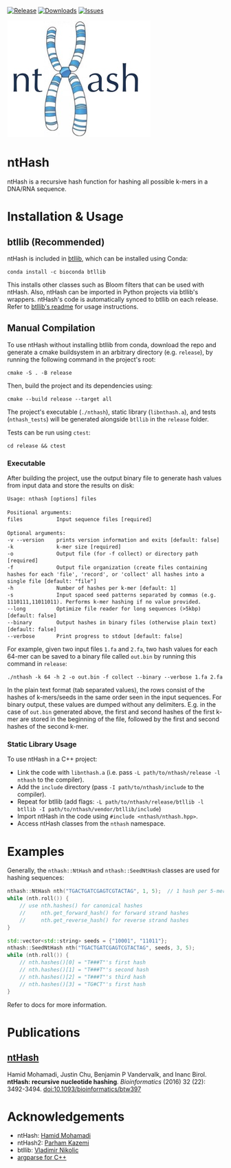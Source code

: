 [![Release](https://img.shields.io/github/release/bcgsc/ntHash.svg)](https://github.com/bcgsc/ntHash/releases)
[![Downloads](https://img.shields.io/github/downloads/bcgsc/ntHash/total?logo=github)](https://github.com/bcgsc/ntHash/archive/master.zip)
[![Issues](https://img.shields.io/github/issues/bcgsc/ntHash.svg)](https://github.com/bcgsc/ntHash/issues)

![Logo](nthash-logo.png)

ntHash 
=
ntHash is a recursive hash function for hashing all possible k-mers in a DNA/RNA sequence.

# Installation & Usage

## btllib (Recommended)

ntHash is included in [btllib](https://github.com/bcgsc/btllib), which can be installed using Conda:

```shell
conda install -c bioconda btllib
```

This installs other classes such as Bloom filters that can be used with ntHash.  Also, ntHash can be imported in Python projects via btllib's wrappers. ntHash's code is automatically synced to btllib on each release. Refer to [btllib's readme](https://github.com/bcgsc/btllib/blob/master/README.md) for usage instructions.

## Manual Compilation

To use ntHash without installing btllib from conda, download the repo and generate a cmake buildsystem in an arbitrary directory (e.g. `release`), by running the following command in the project's root:

```shell
cmake -S . -B release
```

Then, build the project and its dependencies using:

```shell
cmake --build release --target all
```

The project's executable (`./nthash`), static library (`libnthash.a`), and tests (`nthash_tests`) will be generated alongside `btllib` in the `release` folder.

Tests can be run using `ctest`:

```shell
cd release && ctest
```

### Executable

After building the project, use the output binary file to generate hash values from input data and store the results on disk:

```
Usage: nthash [options] files 

Positional arguments:
files           Input sequence files [required]

Optional arguments:
-v --version    prints version information and exits [default: false]
-k              k-mer size [required]
-o              Output file (for -f collect) or directory path [required]
-f              Output file organization (create files containing hashes for each 'file', 'record', or 'collect' all hashes into a single file [default: "file"]
-h              Number of hashes per k-mer [default: 1]
-s              Input spaced seed patterns separated by commas (e.g. 1110111,11011011). Performs k-mer hashing if no value provided.
--long          Optimize file reader for long sequences (>5kbp) [default: false]
--binary        Output hashes in binary files (otherwise plain text) [default: false]
--verbose       Print progress to stdout [default: false]
```

For example, given two input files `1.fa` and `2.fa`, two hash values for each 64-mer can be saved to a binary file called `out.bin` by running this command in `release`:

```shell
./nthash -k 64 -h 2 -o out.bin -f collect --binary --verbose 1.fa 2.fa
```

In the plain text format (tab separated values), the rows consist of the hashes of k-mers/seeds in the same order seen in the input sequences. For binary output, these values are dumped without any delimiters. E.g. in the case of `out.bin` generated above, the first and second hashes of the first k-mer are stored in the beginning of the file, followed by the first and second hashes of the second k-mer.

### Static Library Usage

To use ntHash in a C++ project:
+ Link the code with `libnthash.a` (i.e. pass `-L path/to/nthash/release -l nthash` to the compiler).
+ Add the `include` directory (pass `-I path/to/nthash/include` to the compiler).
+ Repeat for btllib (add flags: `-L path/to/nthash/release/btllib -l btllib -I path/to/nthash/vendor/btllib/include`)
+ Import ntHash in the code using `#include <nthash/nthash.hpp>`.
+ Access ntHash classes from the `nthash` namespace.

# Examples

Generally, the `nthash::NtHash` and `nthash::SeedNtHash` classes are used for hashing sequences:

```C++
nthash::NtHash nth("TGACTGATCGAGTCGTACTAG", 1, 5);  // 1 hash per 5-mer
while (nth.roll()) {
    // use nth.hashes() for canonical hashes
    //     nth.get_forward_hash() for forward strand hashes
    //     nth.get_reverse_hash() for reverse strand hashes
}
```

```C++
std::vector<std::string> seeds = {"10001", "11011"};
nthash::SeedNtHash nth("TGACTGATCGAGTCGTACTAG", seeds, 3, 5);
while (nth.roll()) {
    // nth.hashes()[0] = "T###T"'s first hash
    // nth.hashes()[1] = "T###T"'s second hash
    // nth.hashes()[2] = "T###T"'s third hash
    // nth.hashes()[3] = "TG#CT"'s first hash
}
```

Refer to docs for more information.


Publications
============

## [ntHash](http://bioinformatics.oxfordjournals.org/content/early/2016/08/01/bioinformatics.btw397)

Hamid Mohamadi, Justin Chu, Benjamin P Vandervalk, and Inanc Birol.
**ntHash: recursive nucleotide hashing**.
*Bioinformatics* (2016) 32 (22): 3492-3494.
[doi:10.1093/bioinformatics/btw397 ](http://dx.doi.org/10.1093/bioinformatics/btw397)


# Acknowledgements

+ ntHash: [Hamid Mohamadi](https://github.com/mohamadi)
+ ntHash2: [Parham Kazemi](https://github.com/parham-k)
+ btllib: [Vladimir Nikolic](https://github.com/vlad0x00)
+ [argparse for C++](https://github.com/p-ranav/argparse)
